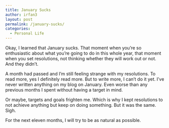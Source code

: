 ```yaml
---
title: January Sucks
author: irfan3
layout: post
permalink: /january-sucks/
categories:
  - Personal Life
---
```

Okay, I learned that January sucks. That moment when you&#8217;re so enthusiastic about what you&#8217;re going to do in this whole year, that moment when you set resolutions, not thinking whether they will work out or not. And they didn&#8217;t.

A month had passed and I’m still feeling strange with my resolutions. To read more, yes I definitely read more. But to write more, I can’t do it yet. I’ve never written anything on my blog on January. Even worse than any previous months I spent without having a target in mind.

Or maybe, targets and goals frighten me. Which is why I kept resolutions to not achieve anything but keep on doing something. But it was the same. Sigh.

For the next eleven months, I will try to be as natural as possible.